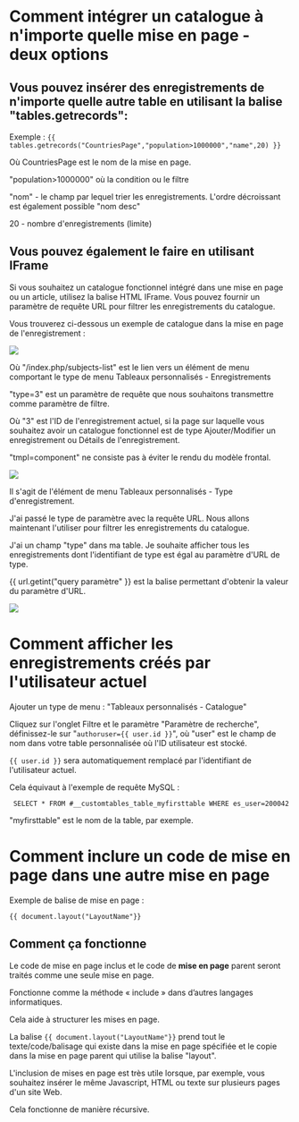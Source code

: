 # Comment intégrer un catalogue à n'importe quelle mise en page - deux options

## Vous pouvez insérer des enregistrements de n'importe quelle autre table en utilisant la balise "tables.getrecords":

Exemple : `{{ tables.getrecords("CountriesPage","population>1000000","name",20) }}`

Où CountriesPage est le nom de la mise en page.

"population>1000000" où la condition ou le filtre

"nom" - le champ par lequel trier les enregistrements. L'ordre décroissant est également possible "nom desc"

20 - nombre d'enregistrements (limite)


## Vous pouvez également le faire en utilisant IFrame

Si vous souhaitez un catalogue fonctionnel intégré dans une mise en page ou un article, utilisez la balise HTML IFrame. Vous pouvez fournir un paramètre de requête URL pour filtrer les enregistrements du catalogue.

Vous trouverez ci-dessous un exemple de catalogue dans la mise en page de l'enregistrement :

![](https://joomlaboat.com/images/components/ct/iframe/image1.png)

Où "/index.php/subjects-list" est le lien vers un élément de menu comportant le type de menu Tableaux personnalisés - Enregistrements

"type=3" est un paramètre de requête que nous souhaitons transmettre comme paramètre de filtre.

Où "3" est l'ID de l'enregistrement actuel, si la page sur laquelle vous souhaitez avoir un catalogue fonctionnel est de type Ajouter/Modifier un enregistrement ou Détails de l'enregistrement.

"tmpl=component" ne consiste pas à éviter le rendu du modèle frontal.

![](https://joomlaboat.com/images/components/ct/iframe/image3.png)

Il s'agit de l'élément de menu Tableaux personnalisés - Type d'enregistrement.

J'ai passé le type de paramètre avec la requête URL. Nous allons maintenant l'utiliser pour filtrer les enregistrements du catalogue.

J'ai un champ "type" dans ma table. Je souhaite afficher tous les enregistrements dont l'identifiant de type est égal au paramètre d'URL de type.

{{ url.getint("query paramètre" }} est la balise permettant d'obtenir la valeur du paramètre d'URL.

![](https://joomlaboat.com/images/components/ct/iframe/image4.png)



# Comment afficher les enregistrements créés par l'utilisateur actuel

Ajouter un type de menu : "Tableaux personnalisés - Catalogue"

Cliquez sur l'onglet Filtre
et le paramètre "Paramètre de recherche", définissez-le sur "`authoruser={{ user.id }}`", où "user" est le champ de nom dans votre table personnalisée où l'ID utilisateur est stocké.

`{{ user.id }}` sera automatiquement remplacé par l'identifiant de l'utilisateur actuel.

Cela équivaut à l'exemple de requête MySQL :

` SELECT * FROM #__customtables_table_myfirsttable WHERE es_user=200042`

"myfirsttable" est le nom de la table, par exemple.

# Comment inclure un code de mise en page dans une autre mise en page

Exemple de balise de mise en page :

`{{ document.layout("LayoutName"}}`

## Comment ça fonctionne

Le code de mise en page inclus et le code de **mise en page** parent seront traités comme une seule mise en page.

Fonctionne comme la méthode « include » dans d’autres langages informatiques.

Cela aide à structurer les mises en page.

La balise `{{ document.layout("LayoutName"}}` prend tout le texte/code/balisage qui existe dans la mise en page spécifiée et le copie dans la mise en page parent qui utilise la balise "layout".

L'inclusion de mises en page est très utile lorsque, par exemple, vous souhaitez insérer le même Javascript, HTML ou texte sur plusieurs pages d'un site Web.

Cela fonctionne de manière récursive.

